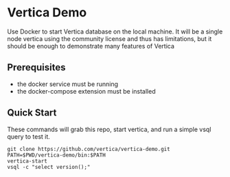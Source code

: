 # Vertica Demo
Use Docker to start Vertica database on the local machine.  It will be a
single node vertica using the community license and thus has limitations, but
it should be enough to demonstrate many features of Vertica

## Prerequisites
* the docker service must be running
* the docker-compose extension must be installed

## Quick Start
These commands will grab this repo, start vertica, and run a simple vsql query to test it.
```
git clone https://github.com/vertica/vertica-demo.git
PATH=$PWD/vertica-demo/bin:$PATH
vertica-start
vsql -c "select version();"
```
